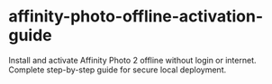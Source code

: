 # affinity-photo-offline-activation-guide
Install and activate Affinity Photo 2 offline without login or internet. Complete step-by-step guide for secure local deployment.
